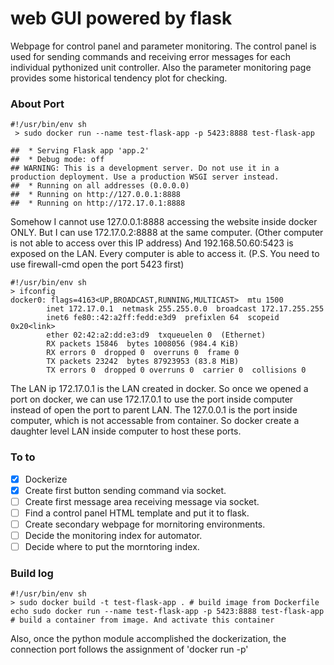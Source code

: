 # web GUI powered by flask
Webpage for control panel and parameter monitoring.
The control panel is used for sending commands and receiving error messages for each individual pythonized unit controller.
Also the parameter monitoring page provides some historical tendency plot for checking.



### About Port

```
#!/usr/bin/env sh
 > sudo docker run --name test-flask-app -p 5423:8888 test-flask-app

##  * Serving Flask app 'app.2'
##  * Debug mode: off
## WARNING: This is a development server. Do not use it in a production deployment. Use a production WSGI server instead.
##  * Running on all addresses (0.0.0.0)
##  * Running on http://127.0.0.1:8888
##  * Running on http://172.17.0.1:8888
 ```
 Somehow I cannot use 127.0.0.1:8888 accessing the website inside docker ONLY.
 But I can use 172.17.0.2:8888 at the same computer. (Other computer is not able to access over this IP address)
 And 192.168.50.60:5423 is exposed on the LAN. Every computer is able to access it.
 (P.S. You need to use firewall-cmd open the port 5423 first)


```
#!/usr/bin/env sh
> ifconfig
docker0: flags=4163<UP,BROADCAST,RUNNING,MULTICAST>  mtu 1500
        inet 172.17.0.1  netmask 255.255.0.0  broadcast 172.17.255.255
        inet6 fe80::42:a2ff:fedd:e3d9  prefixlen 64  scopeid 0x20<link>
        ether 02:42:a2:dd:e3:d9  txqueuelen 0  (Ethernet)
        RX packets 15846  bytes 1008056 (984.4 KiB)
        RX errors 0  dropped 0  overruns 0  frame 0
        TX packets 23242  bytes 87923953 (83.8 MiB)
        TX errors 0  dropped 0 overruns 0  carrier 0  collisions 0
```
The LAN ip 172.17.0.1 is the LAN created in docker.
So once we opened a port on docker,
we can use 172.17.0.1 to use the port inside computer instead of open the port to parent LAN.
The 127.0.0.1 is the port inside computer, which is not accessable from container. So docker create a daughter level LAN inside computer to host these ports.





### To to 
- [x] Dockerize
- [x] Create first button sending command via socket.
- [ ] Create first message area receiving message via socket.
- [ ] Find a control panel HTML template and put it to flask.
- [ ] Create secondary webpage for mornitoring environments.
 - [ ] Decide the monitoring index for automator.
 - [ ] Decide where to put the morntoring index.

### Build log

```
#!/usr/bin/env sh
> sudo docker build -t test-flask-app . # build image from Dockerfile
echo sudo docker run --name test-flask-app -p 5423:8888 test-flask-app # build a container from image. And activate this container
```

Also, once the python module accomplished the dockerization, the connection port follows the assignment of 'docker run -p'

